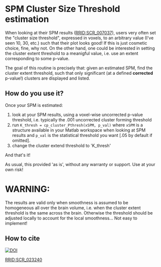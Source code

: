 # SPM Cluster Size Threshold estimation

When looking at their SPM results ([RRID:SCR_007037](https://scicrunch.org/resources/about/registry/SCR_007037)), users very often set the "cluster size threshold", expressed in voxels, to an arbitrary value (I've seen 10, 30, etc.) such that their plot looks good! If this is just cosmetic choice, fine, why not. On the other hand, one could be interested in setting the cluster extent threshold to a meanigful value, i.e. use an extent corresponding to some p-value.

The goal of this routine is precisely that: given an estimated SPM, find the cluster extent threshold, such that only significant (at a defined **corrected** p-value!) clusters are displayed and listed. 

## How do you use it?
Once your SPM is estimated:
  1. look at your SPM results, using a voxel-wise uncorrected p-value threshold, i.e. typically the .001 uncorrected cluster forming threshold
  2. run `K_thresh = cp_cluster_Pthresh(xSPM, p_val)` where `xSPM` is a structure available in your Matlab workspace when looking at SPM results and `p_val` is the statistical threshold you want [.05 by default if omitted].
  3. change the cluster extend threshold to 'K_thresh'

And that's it!

As usual, this provided 'as is', without any warranty or support. Use at your own risk!

# WARNING:
The results are valid only when smoothness is assumed to be homogeneous all over the brain volume, i.e. when the cluster extent threshold is the same across the brain. Otherwise the threshold should be adjusted locally to account for the local smoothness... Not easy to implement!

## How to cite
[![DOI](https://zenodo.org/badge/49490279.svg)](https://zenodo.org/badge/latestdoi/49490279)

[RRID:SCR_023240](https://scicrunch.org/resources/about/registry/SCR_023240)
